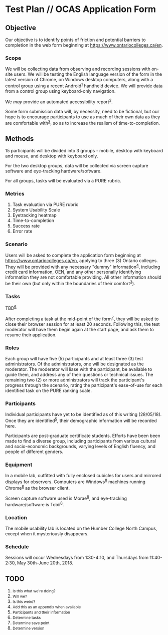 # Test Plan // OCAS Application Form

## Objective

Our objective is to identify points of friction and potential barriers to completion in the web form beginning at <https://www.ontariocolleges.ca/en>.

### Scope

We will be collecting data from observing and recording sessions with on-site users. We will be testing the English language version of the form in the latest version of Chrome, on Windows desktop computers, along with a control group using a recent Android<sup><a target="_self" href="#footnote1">1</a></sup> handheld device. We will provide data from a control group using keyboard-only navigation. 

We <em>may</em> provide an automated accessibility report<sup><a target="_self" href="#footnote2">2</a></sup>. 

Some form submission data will, by necessity, need to be fictional, but our hope is to encourage participants to use as much of their own data as they are comfortable with<sup><a target="_self" href="#footnote3">3</a></sup>, so as to increase the realism of time-to-completion. 

## Methods

15 participants will be divided into 3 groups - mobile, desktop with keyboard and mouse, and desktop with keyboard only. 

For the two desktop groups, data will be collected via screen capture software and eye-tracking hardware/software. 

For all groups, tasks will be evaluated via a PURE rubric. 

### Metrics

1. Task evaluation via PURE rubric
2. System Usability Scale
3. Eyetracking heatmap
4. Time-to-completion
5. Success rate
6. Error rate

### Scenario

Users will be asked to complete the application form beginning at <https://www.ontariocolleges.ca/en>, applying to three (3) Ontario colleges. They will be provided with any necessary "dummy" information<sup><a target="_self" href="#footnote4">4</a></sup>, including credit card information, OEN, and any other personally identifying information they are not comfortable providing. All other information should be their own (but only within the boundaries of their comfort<sup><a target="_self" href="#footnote3">3</a></sup>). 

### Tasks

TBD<sup><a target="_self" href="#footnote6">6</a></sup>

After completing a task at the mid-point of the form<sup><a target="_self" href="#footnote7">7</a></sup>, they will be asked to close their browser session for at least 20 seconds. Following this, the test moderator will have them begin again at the start page, and ask them to resume their application.

### Roles

Each group will have five (5) participants and at least three (3) test administrators. Of the administrators, one will be designated as the moderator. The moderator will liase with the participant, be available to guide them, and address any of their questions or technical issues. The remaining two (2) or more administrators will track the participant's progress through the scenario, rating the participant's ease-of-use for each identified task on the PURE ranking scale.

### Participants

Individual participants have yet to be identified as of this writing (28/05/18). Once they are identified<sup><a target="_self" href="#footnote5">5</a></sup>, their demographic information will be recorded here.

Participants are post-graduate certificate students. Efforts have been been made to find a diverse group, including participants from various cultural and socio-economic backgrounds, varying levels of English fluency, and people of different genders. 

### Equipment 

In a mobile lab, outfitted with fully enclosed cubicles for users and mirrored displays for observers. Computers are Windows<sup><a target="_self" href="#footnote8">8</a></sup> machines running Chrome<sup><a target="_self" href="#footnote8">8</a></sup> as the browser client.

Screen capture software used is Morae<sup><a target="_self" href="#footnote8">8</a></sup>, and eye-tracking hardware/software is Tobii<sup><a target="_self" href="#footnote8">8</a></sup>. 

### Location

The mobile usability lab is located on the Humber College North Campus, except when it mysteriously disappears.

### Schedule

Sessions will occur Wednesdays from 1:30-4:10, and Thursdays from 11:40-2:30, May 30th-June 20th, 2018.

## TODO

<ol>
	<li><small id="footnote1">Is this what we're doing?</small></li>
	<li><small id="footnote2">Will we?</small></li>
	<li><small id="footnote3">Is this weird?</small></li>
	<li><small id="footnote4">Add this as an appendix when available</small></li>
	<li><small id="footnote5">Participants and their information</small></li>
	<li><small id="footnote6">Determine tasks</small></li>
	<li><small id="footnote7">Determine save point</small></li>
	<li><small id="footnote8">Determine version</small></li>
</ol>
